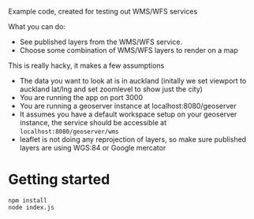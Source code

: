 Example code, created for testing out WMS/WFS services

What you can do:
- See published layers from the WMS/WFS service.
- Choose some combination of WMS/WFS layers to render on a map


This is really hacky, it makes a few assumptions 
- The data you want to look at is in auckland (initally we set viewport to auckland lat/lng and set zoomlevel to show just the city)
- You are running the app on port 3000
- You are running a geoserver instance at localhost:8080/geoserver
- It assumes you have a default workspace setup on your geoserver instance, the service should be accessible at `localhost:8080/geoserver/wms`
- leaflet is not doing any reprojection of layers, so make sure published layers are using WGS:84 or Google mercator

# Getting started

```
npm install
node index.js
```

